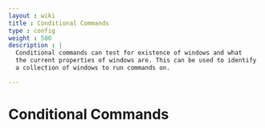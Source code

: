 ```yaml
---
layout : wiki
title : Conditional Commands
type : config
weight : 500
description : |
  Conditional commands can test for existence of windows and what
  the current properties of windows are. This can be used to identify
  a collection of windows to run commands on.

---
```


# Conditional Commands


